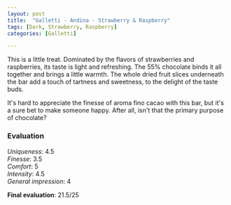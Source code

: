 ```yaml
---
layout: post
title:  "Galletti - Andina - Strawberry & Raspberry"
tags: [Dark, Strawberry, Raspberry] 
categories: [Galletti]

---
```


This is a little treat. 
Dominated by the flavors of strawberries and raspberries, its taste is light and refreshing. The 55% chocolate binds it all together and brings a little warmth. The whole dried fruit slices underneath the bar add a touch of tartness and sweetness, to the delight of the taste buds.

It's hard to appreciate the finesse of aroma fino cacao with this bar, but it's a sure bet to make someone happy. After all, isn't that the primary purpose of chocolate? 

### Evaluation

_Uniqueness_: 4.5  
_Finesse_: 3.5  
_Comfort_: 5  
_Intensity_: 4.5  
_General impression_: 4

**Final evaluation**: 21.5/25